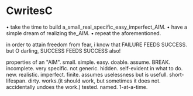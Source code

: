 # CwritesC

• take the time to build a_small_real_specific_easy_imperfect_AIM.
• have a simple dream of realizing the_AIM.
• repeat the aforementioned.

in order to attain freedom from fear,
i know that FAILURE FEEDS SUCCESS.
but O darling, SUCCESS FEEDS SUCCESS also!


properties of an "AIM".
    small.
    simple.
    easy.
    doable.
    assume.
    BREAK.
        incomplete.
        very specific. not generic.
        hidden. self-evident in what to do.
        new.
        realistic.
        imperfect.
        finite.
        assumes uselessness but is usefull.
        short-lifespan.
        dirty.
        works.(it should work, but sometimes it does not. accidentally undoes the work.)
        tested.
        named.
        1-at-a-time.
